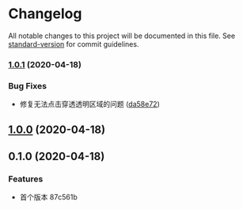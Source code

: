 # Changelog

All notable changes to this project will be documented in this file. See [standard-version](https://github.com/conventional-changelog/standard-version) for commit guidelines.

### [1.0.1](https://github.com/iirose-tools/iirose-desktop/compare/v0.1.0...v1.0.1) (2020-04-18)


### Bug Fixes

* 修复无法点击穿透透明区域的问题 ([da58e72](https://github.com/iirose-tools/iirose-desktop/commit/da58e72513e6241e9a21a8c0c2f0893f4268451d))

## [1.0.0](https://github.com/iirose-tools/iirose-desktop/compare/v0.1.0...v1.0.0) (2020-04-18)

## 0.1.0 (2020-04-18)


### Features

* 首个版本 87c561b
